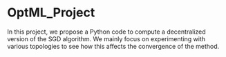 # OptML_Project

In this project, we propose a Python code to compute a decentralized version of the SGD algorithm.
We mainly focus on experimenting with various topologies to see how this affects the convergence of the method.
